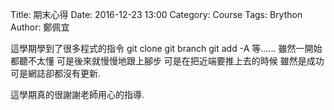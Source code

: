 Title: 期末心得
Date: 2016-12-23 13:00
Category: Course
Tags: Brython
Author: 鄭佩宜
<!-- PELICAN_END_SUMMARY -->

這學期學到了很多程式的指令 git clone git branch git add -A 等...... 雖然一開始都聽不太懂 可是後來就慢慢地跟上腳步 可是在把近端要推上去的時候 雖然是成功可是網誌卻都沒有更新.

這學期真的很謝謝老師用心的指導.

<!-- 導入 Brython 標準程式庫 -->